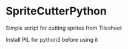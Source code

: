 # SpriteCutterPython
Simple script for cutting sprites from Tilesheet

Install PIL for python3 before using it
